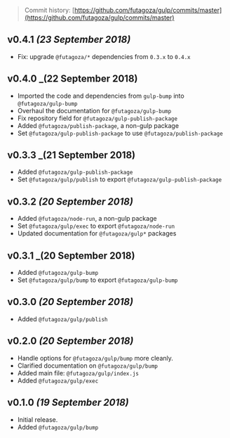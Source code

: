 > Commit history: [https://github.com/futagoza/gulp/commits/master](https://github.com/futagoza/gulp/commits/master)

## v0.4.1 _(23 September 2018)_

* Fix: upgrade `@futagoza/*` dependencies from `0.3.x` to `0.4.x`

## v0.4.0 _(22 September 2018)

* Imported the code and dependencies from `gulp-bump` into `@futagoza/gulp-bump`
* Overhaul the documentation for `@futagoza/gulp-bump`
* Fix repository field for `@futagoza/gulp-publish-package`
* Added `@futagoza/publish-package`, a non-gulp package
* Set `@futagoza/gulp-publish-package` to use `@futagoza/publish-package`

## v0.3.3 _(21 September 2018)

* Added `@futagoza/gulp-publish-package`
* Set `@futagoza/gulp/publish` to export `@futagoza/gulp-publish-package`

## v0.3.2 _(20 September 2018)_

* Added `@futagoza/node-run`, a non-gulp package
* Set `@futagoza/gulp/exec` to export `@futagoza/node-run`
* Updated documentation for `@futagoza/gulp*` packages 

## v0.3.1 _(20 September 2018)

* Added `@futagoza/gulp-bump`
* Set `@futagoza/gulp/bump` to export `@futagoza/gulp-bump`

## v0.3.0 _(20 September 2018)_

* Added `@futagoza/gulp/publish`

## v0.2.0 _(20 September 2018)_

* Handle options for `@futagoza/gulp/bump` more cleanly.
* Clarified documentation on `@futagoza/gulp/bump`
* Added main file: `@futagoza/gulp/index.js`
* Added `@futagoza/gulp/exec`

## v0.1.0 _(19 September 2018)_

* Initial release.
* Added `@futagoza/gulp/bump`
